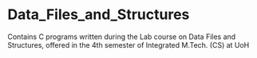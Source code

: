 # Data_Files_and_Structures

Contains C programs written during the Lab course on Data Files and Structures, offered in the 4th semester of Integrated M.Tech. (CS) at UoH
